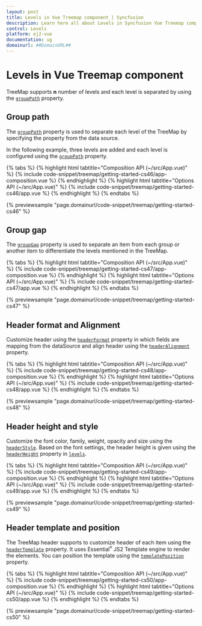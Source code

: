 ```yaml
---
layout: post
title: Levels in Vue Treemap component | Syncfusion
description: Learn here all about Levels in Syncfusion Vue Treemap component of Syncfusion Essential JS 2 and more.
control: Levels 
platform: ej2-vue
documentation: ug
domainurl: ##DomainURL##
---
```


# Levels in Vue Treemap component

TreeMap supports **n** number of levels and each level is separated by using the [`groupPath`](https://ej2.syncfusion.com/vue/documentation/api/treemap/levelSettingsModel/#grouppath) property.

<!-- markdownlint-disable MD036 -->

## Group path

The [`groupPath`](https://ej2.syncfusion.com/vue/documentation/api/treemap/levelSettingsModel/#grouppath) property is used to separate each level of the TreeMap by specifying the property from the data source.

In the following example, three levels are added and each level is configured using the [`groupPath`](https://ej2.syncfusion.com/vue/documentation/api/treemap/levelSettingsModel/#grouppath) property.

{% tabs %}
{% highlight html tabtitle="Composition API (~/src/App.vue)" %}
{% include code-snippet/treemap/getting-started-cs46/app-composition.vue %}
{% endhighlight %}
{% highlight html tabtitle="Options API (~/src/App.vue)" %}
{% include code-snippet/treemap/getting-started-cs46/app.vue %}
{% endhighlight %}
{% endtabs %}
        
{% previewsample "page.domainurl/code-snippet/treemap/getting-started-cs46" %}
<!-- markdownlint-disable MD036 -->

## Group gap

The [`groupGap`](https://ej2.syncfusion.com/vue/documentation/api/treemap/levelSettingsModel/#groupgap) property is used to separate an item from each group or another item to differentiate the levels mentioned in the TreeMap.

{% tabs %}
{% highlight html tabtitle="Composition API (~/src/App.vue)" %}
{% include code-snippet/treemap/getting-started-cs47/app-composition.vue %}
{% endhighlight %}
{% highlight html tabtitle="Options API (~/src/App.vue)" %}
{% include code-snippet/treemap/getting-started-cs47/app.vue %}
{% endhighlight %}
{% endtabs %}
        
{% previewsample "page.domainurl/code-snippet/treemap/getting-started-cs47" %}

<!-- markdownlint-disable MD036 -->

## Header format and Alignment

Customize header using the [`headerFormat`](https://ej2.syncfusion.com/vue/documentation/api/treemap/levelSettingsModel/#headerformat) property in which fields are mapping from the dataSource and align header using the [`headerAlignment`](https://ej2.syncfusion.com/vue/documentation/api/treemap/levelSettingsModel/#headeralignment) property.

{% tabs %}
{% highlight html tabtitle="Composition API (~/src/App.vue)" %}
{% include code-snippet/treemap/getting-started-cs48/app-composition.vue %}
{% endhighlight %}
{% highlight html tabtitle="Options API (~/src/App.vue)" %}
{% include code-snippet/treemap/getting-started-cs48/app.vue %}
{% endhighlight %}
{% endtabs %}
        
{% previewsample "page.domainurl/code-snippet/treemap/getting-started-cs48" %}

## Header height and style

Customize the font color, family, weight, opacity and size using the [`headerStyle`](https://ej2.syncfusion.com/vue/documentation/api/treemap/levelSettingsModel/#headerstyle). Based on the font settings, the header height is given using the [`headerHeight`](https://ej2.syncfusion.com/vue/documentation/api/treemap/levelSettingsModel/#headerheight) property in [`levels`](https://ej2.syncfusion.com/vue/documentation/api/treemap/#levels).

{% tabs %}
{% highlight html tabtitle="Composition API (~/src/App.vue)" %}
{% include code-snippet/treemap/getting-started-cs49/app-composition.vue %}
{% endhighlight %}
{% highlight html tabtitle="Options API (~/src/App.vue)" %}
{% include code-snippet/treemap/getting-started-cs49/app.vue %}
{% endhighlight %}
{% endtabs %}
        
{% previewsample "page.domainurl/code-snippet/treemap/getting-started-cs49" %}

## Header template and position

The TreeMap header supports to customize header of each item using the [`headerTemplate`](https://ej2.syncfusion.com/vue/documentation/api/treemap/levelSettingsModel/#headertemplate) property. It uses Essential<sup style="font-size:70%">&reg;</sup> JS2 Template engine to render the elements. You can position the template using the [`templatePosition`](https://ej2.syncfusion.com/vue/documentation/api/treemap/levelSettingsModel/#templateposition) property.

{% tabs %}
{% highlight html tabtitle="Composition API (~/src/App.vue)" %}
{% include code-snippet/treemap/getting-started-cs50/app-composition.vue %}
{% endhighlight %}
{% highlight html tabtitle="Options API (~/src/App.vue)" %}
{% include code-snippet/treemap/getting-started-cs50/app.vue %}
{% endhighlight %}
{% endtabs %}
        
{% previewsample "page.domainurl/code-snippet/treemap/getting-started-cs50" %}